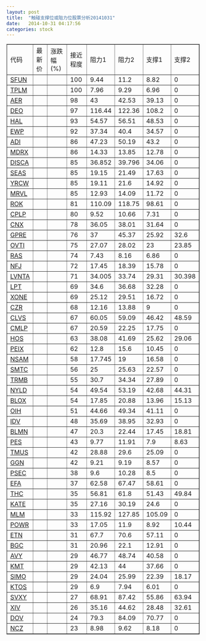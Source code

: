 ```yaml
---
layout: post
title:  "触碰支撑位或阻力位股票分析20141031"
date:   2014-10-31 04:17:56
categories: stock
---
```

<script type="text/javascript">
var stockList = []
stockList.push('gb_sfun');
stockList.push('gb_tplm');
stockList.push('gb_aer');
stockList.push('gb_deo');
stockList.push('gb_hal');
stockList.push('gb_ewp');
stockList.push('gb_adi');
stockList.push('gb_mdrx');
stockList.push('gb_disca');
stockList.push('gb_seas');
stockList.push('gb_yrcw');
stockList.push('gb_mrvl');
stockList.push('gb_rok');
stockList.push('gb_cplp');
stockList.push('gb_cnx');
stockList.push('gb_gpre');
stockList.push('gb_ovti');
stockList.push('gb_ras');
stockList.push('gb_nfj');
stockList.push('gb_lvnta');
stockList.push('gb_lpt');
stockList.push('gb_xone');
stockList.push('gb_czr');
stockList.push('gb_clvs');
stockList.push('gb_cmlp');
stockList.push('gb_hos');
stockList.push('gb_peix');
stockList.push('gb_nsam');
stockList.push('gb_smtc');
stockList.push('gb_trmb');
stockList.push('gb_nyld');
stockList.push('gb_blox');
stockList.push('gb_oih');
stockList.push('gb_idv');
stockList.push('gb_blmn');
stockList.push('gb_pes');
stockList.push('gb_tmus');
stockList.push('gb_ggn');
stockList.push('gb_psec');
stockList.push('gb_efa');
stockList.push('gb_thc');
stockList.push('gb_kate');
stockList.push('gb_mlm');
stockList.push('gb_powr');
stockList.push('gb_etn');
stockList.push('gb_bgc');
stockList.push('gb_avy');
stockList.push('gb_kmt');
stockList.push('gb_simo');
stockList.push('gb_ktos');
stockList.push('gb_svxy');
stockList.push('gb_xiv');
stockList.push('gb_dov');
stockList.push('gb_ncz');
</script>
<table border="1">
 <tr>
 <td>代码</td>
 <td>最新价</td>
 <td>涨跌幅(%)</td>
 <td>接近程度</td>
 <td>阻力1</td>
 <td>阻力2</td>
 <td>支撑1</td>
 <td>支撑2</td>
</tr>
  <tr id="sfun" class="red">
  <td><a href="http://stock.finance.sina.com.cn/usstock/quotes/SFUN.html" target="_blank">SFUN</a></td><td></td><td></td><td>100</td><td>9.44</td><td>11.2</td><td>8.82</td><td>0</td></tr>
  <tr id="tplm" class="red">
  <td><a href="http://stock.finance.sina.com.cn/usstock/quotes/TPLM.html" target="_blank">TPLM</a></td><td></td><td></td><td>100</td><td>7.96</td><td>9.29</td><td>6.96</td><td>0</td></tr>
  <tr id="aer" class="red">
  <td><a href="http://stock.finance.sina.com.cn/usstock/quotes/AER.html" target="_blank">AER</a></td><td></td><td></td><td>98</td><td>43</td><td>42.53</td><td>39.13</td><td>0</td></tr>
  <tr id="deo" class="red">
  <td><a href="http://stock.finance.sina.com.cn/usstock/quotes/DEO.html" target="_blank">DEO</a></td><td></td><td></td><td>97</td><td>116.44</td><td>122.36</td><td>108.2</td><td>0</td></tr>
  <tr id="hal" class="red">
  <td><a href="http://stock.finance.sina.com.cn/usstock/quotes/HAL.html" target="_blank">HAL</a></td><td></td><td></td><td>93</td><td>54.57</td><td>56.51</td><td>48.53</td><td>0</td></tr>
  <tr id="ewp" class="red">
  <td><a href="http://stock.finance.sina.com.cn/usstock/quotes/EWP.html" target="_blank">EWP</a></td><td></td><td></td><td>92</td><td>37.34</td><td>40.4</td><td>34.57</td><td>0</td></tr>
  <tr id="adi" class="red">
  <td><a href="http://stock.finance.sina.com.cn/usstock/quotes/ADI.html" target="_blank">ADI</a></td><td></td><td></td><td>86</td><td>47.23</td><td>50.19</td><td>43.2</td><td>0</td></tr>
  <tr id="mdrx" class="red">
  <td><a href="http://stock.finance.sina.com.cn/usstock/quotes/MDRX.html" target="_blank">MDRX</a></td><td></td><td></td><td>86</td><td>14.33</td><td>13.85</td><td>12.78</td><td>0</td></tr>
  <tr id="disca" class="red">
  <td><a href="http://stock.finance.sina.com.cn/usstock/quotes/DISCA.html" target="_blank">DISCA</a></td><td></td><td></td><td>85</td><td>36.852</td><td>39.796</td><td>34.06</td><td>0</td></tr>
  <tr id="seas" class="red">
  <td><a href="http://stock.finance.sina.com.cn/usstock/quotes/SEAS.html" target="_blank">SEAS</a></td><td></td><td></td><td>85</td><td>19.15</td><td>21.49</td><td>17.63</td><td>0</td></tr>
  <tr id="yrcw" class="red">
  <td><a href="http://stock.finance.sina.com.cn/usstock/quotes/YRCW.html" target="_blank">YRCW</a></td><td></td><td></td><td>85</td><td>19.11</td><td>21.6</td><td>14.92</td><td>0</td></tr>
  <tr id="mrvl" class="red">
  <td><a href="http://stock.finance.sina.com.cn/usstock/quotes/MRVL.html" target="_blank">MRVL</a></td><td></td><td></td><td>85</td><td>12.93</td><td>14.09</td><td>11.72</td><td>0</td></tr>
  <tr id="rok" class="green">
  <td><a href="http://stock.finance.sina.com.cn/usstock/quotes/ROK.html" target="_blank">ROK</a></td><td></td><td></td><td>81</td><td>110.09</td><td>118.75</td><td>98.61</td><td>0</td></tr>
  <tr id="cplp" class="red">
  <td><a href="http://stock.finance.sina.com.cn/usstock/quotes/CPLP.html" target="_blank">CPLP</a></td><td></td><td></td><td>80</td><td>9.52</td><td>10.66</td><td>7.31</td><td>0</td></tr>
  <tr id="cnx" class="red">
  <td><a href="http://stock.finance.sina.com.cn/usstock/quotes/CNX.html" target="_blank">CNX</a></td><td></td><td></td><td>78</td><td>36.05</td><td>38.01</td><td>31.64</td><td>0</td></tr>
  <tr id="gpre" class="green">
  <td><a href="http://stock.finance.sina.com.cn/usstock/quotes/GPRE.html" target="_blank">GPRE</a></td><td></td><td></td><td>76</td><td>37</td><td>45.37</td><td>25.92</td><td>32.6</td></tr>
  <tr id="ovti" class="red">
  <td><a href="http://stock.finance.sina.com.cn/usstock/quotes/OVTI.html" target="_blank">OVTI</a></td><td></td><td></td><td>75</td><td>27.07</td><td>28.02</td><td>23</td><td>23.85</td></tr>
  <tr id="ras" class="red">
  <td><a href="http://stock.finance.sina.com.cn/usstock/quotes/RAS.html" target="_blank">RAS</a></td><td></td><td></td><td>74</td><td>7.43</td><td>8.16</td><td>6.86</td><td>0</td></tr>
  <tr id="nfj" class="red">
  <td><a href="http://stock.finance.sina.com.cn/usstock/quotes/NFJ.html" target="_blank">NFJ</a></td><td></td><td></td><td>72</td><td>17.45</td><td>18.39</td><td>15.78</td><td>0</td></tr>
  <tr id="lvnta" class="red">
  <td><a href="http://stock.finance.sina.com.cn/usstock/quotes/LVNTA.html" target="_blank">LVNTA</a></td><td></td><td></td><td>71</td><td>34.005</td><td>33.74</td><td>29.31</td><td>30.398</td></tr>
  <tr id="lpt" class="red">
  <td><a href="http://stock.finance.sina.com.cn/usstock/quotes/LPT.html" target="_blank">LPT</a></td><td></td><td></td><td>69</td><td>34.6</td><td>36.68</td><td>32.28</td><td>0</td></tr>
  <tr id="xone" class="red">
  <td><a href="http://stock.finance.sina.com.cn/usstock/quotes/XONE.html" target="_blank">XONE</a></td><td></td><td></td><td>69</td><td>25.12</td><td>29.51</td><td>16.72</td><td>0</td></tr>
  <tr id="czr" class="red">
  <td><a href="http://stock.finance.sina.com.cn/usstock/quotes/CZR.html" target="_blank">CZR</a></td><td></td><td></td><td>68</td><td>12.16</td><td>13.88</td><td>9</td><td>0</td></tr>
  <tr id="clvs" class="green">
  <td><a href="http://stock.finance.sina.com.cn/usstock/quotes/CLVS.html" target="_blank">CLVS</a></td><td></td><td></td><td>67</td><td>60.05</td><td>59.09</td><td>46.42</td><td>48.59</td></tr>
  <tr id="cmlp" class="red">
  <td><a href="http://stock.finance.sina.com.cn/usstock/quotes/CMLP.html" target="_blank">CMLP</a></td><td></td><td></td><td>67</td><td>20.59</td><td>22.25</td><td>17.75</td><td>0</td></tr>
  <tr id="hos" class="green">
  <td><a href="http://stock.finance.sina.com.cn/usstock/quotes/HOS.html" target="_blank">HOS</a></td><td></td><td></td><td>63</td><td>38.08</td><td>41.69</td><td>25.62</td><td>29.06</td></tr>
  <tr id="peix" class="green">
  <td><a href="http://stock.finance.sina.com.cn/usstock/quotes/PEIX.html" target="_blank">PEIX</a></td><td></td><td></td><td>62</td><td>12.8</td><td>15.6</td><td>10.45</td><td>0</td></tr>
  <tr id="nsam" class="red">
  <td><a href="http://stock.finance.sina.com.cn/usstock/quotes/NSAM.html" target="_blank">NSAM</a></td><td></td><td></td><td>58</td><td>17.745</td><td>19</td><td>16.58</td><td>0</td></tr>
  <tr id="smtc" class="red">
  <td><a href="http://stock.finance.sina.com.cn/usstock/quotes/SMTC.html" target="_blank">SMTC</a></td><td></td><td></td><td>56</td><td>25</td><td>25.63</td><td>22.57</td><td>0</td></tr>
  <tr id="trmb" class="red">
  <td><a href="http://stock.finance.sina.com.cn/usstock/quotes/TRMB.html" target="_blank">TRMB</a></td><td></td><td></td><td>55</td><td>30.7</td><td>34.34</td><td>27.89</td><td>0</td></tr>
  <tr id="nyld" class="green">
  <td><a href="http://stock.finance.sina.com.cn/usstock/quotes/NYLD.html" target="_blank">NYLD</a></td><td></td><td></td><td>54</td><td>49.54</td><td>53.19</td><td>42.68</td><td>44.31</td></tr>
  <tr id="blox" class="green">
  <td><a href="http://stock.finance.sina.com.cn/usstock/quotes/BLOX.html" target="_blank">BLOX</a></td><td></td><td></td><td>54</td><td>17.85</td><td>20.88</td><td>13.96</td><td>15.13</td></tr>
  <tr id="oih" class="red">
  <td><a href="http://stock.finance.sina.com.cn/usstock/quotes/OIH.html" target="_blank">OIH</a></td><td></td><td></td><td>51</td><td>44.66</td><td>49.34</td><td>41.11</td><td>0</td></tr>
  <tr id="idv" class="green">
  <td><a href="http://stock.finance.sina.com.cn/usstock/quotes/IDV.html" target="_blank">IDV</a></td><td></td><td></td><td>48</td><td>35.69</td><td>38.95</td><td>32.93</td><td>0</td></tr>
  <tr id="blmn" class="green">
  <td><a href="http://stock.finance.sina.com.cn/usstock/quotes/BLMN.html" target="_blank">BLMN</a></td><td></td><td></td><td>47</td><td>20.3</td><td>22.44</td><td>17.45</td><td>18.81</td></tr>
  <tr id="pes" class="green">
  <td><a href="http://stock.finance.sina.com.cn/usstock/quotes/PES.html" target="_blank">PES</a></td><td></td><td></td><td>43</td><td>9.77</td><td>11.91</td><td>7.9</td><td>8.63</td></tr>
  <tr id="tmus" class="red">
  <td><a href="http://stock.finance.sina.com.cn/usstock/quotes/TMUS.html" target="_blank">TMUS</a></td><td></td><td></td><td>42</td><td>28.88</td><td>29.6</td><td>25.09</td><td>0</td></tr>
  <tr id="ggn" class="green">
  <td><a href="http://stock.finance.sina.com.cn/usstock/quotes/GGN.html" target="_blank">GGN</a></td><td></td><td></td><td>42</td><td>9.21</td><td>9.19</td><td>8.57</td><td>0</td></tr>
  <tr id="psec" class="green">
  <td><a href="http://stock.finance.sina.com.cn/usstock/quotes/PSEC.html" target="_blank">PSEC</a></td><td></td><td></td><td>38</td><td>9.6</td><td>10.28</td><td>8.5</td><td>0</td></tr>
  <tr id="efa" class="green">
  <td><a href="http://stock.finance.sina.com.cn/usstock/quotes/EFA.html" target="_blank">EFA</a></td><td></td><td></td><td>37</td><td>62.58</td><td>67.47</td><td>58.61</td><td>0</td></tr>
  <tr id="thc" class="red">
  <td><a href="http://stock.finance.sina.com.cn/usstock/quotes/THC.html" target="_blank">THC</a></td><td></td><td></td><td>35</td><td>56.81</td><td>61.8</td><td>51.43</td><td>49.84</td></tr>
  <tr id="kate" class="red">
  <td><a href="http://stock.finance.sina.com.cn/usstock/quotes/KATE.html" target="_blank">KATE</a></td><td></td><td></td><td>35</td><td>27.16</td><td>30.19</td><td>24.6</td><td>0</td></tr>
  <tr id="mlm" class="red">
  <td><a href="http://stock.finance.sina.com.cn/usstock/quotes/MLM.html" target="_blank">MLM</a></td><td></td><td></td><td>33</td><td>115.92</td><td>127.85</td><td>105.09</td><td>0</td></tr>
  <tr id="powr" class="green">
  <td><a href="http://stock.finance.sina.com.cn/usstock/quotes/POWR.html" target="_blank">POWR</a></td><td></td><td></td><td>33</td><td>17.05</td><td>11.9</td><td>8.92</td><td>10.44</td></tr>
  <tr id="etn" class="red">
  <td><a href="http://stock.finance.sina.com.cn/usstock/quotes/ETN.html" target="_blank">ETN</a></td><td></td><td></td><td>31</td><td>67.7</td><td>70.6</td><td>57.11</td><td>0</td></tr>
  <tr id="bgc" class="green">
  <td><a href="http://stock.finance.sina.com.cn/usstock/quotes/BGC.html" target="_blank">BGC</a></td><td></td><td></td><td>31</td><td>20.96</td><td>22.1</td><td>12.91</td><td>0</td></tr>
  <tr id="avy" class="red">
  <td><a href="http://stock.finance.sina.com.cn/usstock/quotes/AVY.html" target="_blank">AVY</a></td><td></td><td></td><td>29</td><td>46.77</td><td>48.74</td><td>40.58</td><td>0</td></tr>
  <tr id="kmt" class="green">
  <td><a href="http://stock.finance.sina.com.cn/usstock/quotes/KMT.html" target="_blank">KMT</a></td><td></td><td></td><td>29</td><td>42.13</td><td>44</td><td>37.66</td><td>0</td></tr>
  <tr id="simo" class="green">
  <td><a href="http://stock.finance.sina.com.cn/usstock/quotes/SIMO.html" target="_blank">SIMO</a></td><td></td><td></td><td>29</td><td>24.04</td><td>25.99</td><td>22.39</td><td>18.17</td></tr>
  <tr id="ktos" class="red">
  <td><a href="http://stock.finance.sina.com.cn/usstock/quotes/KTOS.html" target="_blank">KTOS</a></td><td></td><td></td><td>29</td><td>6.9</td><td>7.94</td><td>6.01</td><td>0</td></tr>
  <tr id="svxy" class="red">
  <td><a href="http://stock.finance.sina.com.cn/usstock/quotes/SVXY.html" target="_blank">SVXY</a></td><td></td><td></td><td>27</td><td>68.91</td><td>87.42</td><td>55.86</td><td>63.94</td></tr>
  <tr id="xiv" class="red">
  <td><a href="http://stock.finance.sina.com.cn/usstock/quotes/XIV.html" target="_blank">XIV</a></td><td></td><td></td><td>26</td><td>35.16</td><td>44.62</td><td>28.48</td><td>32.61</td></tr>
  <tr id="dov" class="green">
  <td><a href="http://stock.finance.sina.com.cn/usstock/quotes/DOV.html" target="_blank">DOV</a></td><td></td><td></td><td>24</td><td>79.3</td><td>84.09</td><td>70.77</td><td>0</td></tr>
  <tr id="ncz" class="green">
  <td><a href="http://stock.finance.sina.com.cn/usstock/quotes/NCZ.html" target="_blank">NCZ</a></td><td></td><td></td><td>23</td><td>8.98</td><td>9.62</td><td>8.18</td><td>0</td></tr>
</table>
